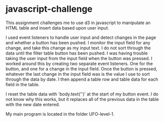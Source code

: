 # javascript-challenge
 This assignment challenges me to use d3 in javascript to manipulate an HTML table and insert data based upon user input. 

 I used event listeners to handle user input and detect changes in the page and whether a button has been pushed. I monitor the input field for any change, and take this change as my input text. I do not sort through the data until the filter table button has been pushed. I was having trouble taking the user input from the input field when the button was pressed. I worked around this by creating two separate event listeners. One for the button, and one for a change in the input field. Once the button is pressed, whatever the last change in the input field was is the value I use to sort through the data by date. I then append a table row and table data for each field in the table.

 I reset the table data with 'body.text('')' at the start of my button event. I do not know why this works, but it replaces all of the previous data in the table with the new date entered.

 My main program is located in the folder UFO-level-1.